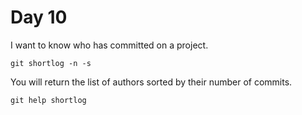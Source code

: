 # Day 10

I want to know who has committed on a project.

    git shortlog -n -s

You will return the list of authors sorted by their number of commits.

    git help shortlog
